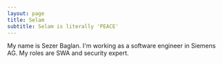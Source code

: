 ```yaml
---
layout: page
title: Selam
subtitle: Selam is literally 'PEACE'
---
```


My name is Sezer Baglan. I'm working as a software engineer in Siemens AG. My roles are SWA and security expert.


